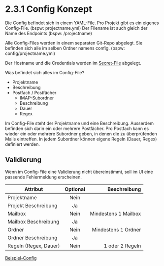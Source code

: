 # 2.3.1 Config Konzept

Die Config befindet sich in einem YAML-File.
Pro Projekt gibt es ein eigenes Config-File. (bspw: projectname.yml)
Der Filename ist auch gleich der Name des Endpoints (bspw: /projectname)

Alle Config-Files werden in einem separaten Git-Repo abgelegt.
Sie befinden sich alle im selben Ordner namens config. (bspw: config/projectname.yml)

Der Hostname und die Credentials werden im [Secret-File](https://github.com/puzzle/mailbox-watcher/blob/master/doc/2_konzeption/2.3_config_konzept/2.3.3_secret_file_konzept.md) abgelegt.

Was befindet sich alles im Config-File?
* Projektname
* Beschreibung
* Postfach / Postfächer
  * IMAP-Subordner
  * Beschreibung
  * Dauer
  * Regex

Im Config-File steht der Projektname und eine Beschreibung.
Ausserdem befinden sich darin ein oder mehrere Postfächer.
Pro Postfach kann es wieder ein oder mehrere Subordner geben,
in denen die zu überprüfenden Mails eintreffen.
In jedem Subordner können eigene Regeln (Dauer, Regex) definiert werden.

## Validierung

Wenn im Config-File eine Validierung nicht übereinstimmt, soll im UI eine passende Fehlermeldung erscheinen.

| Attribut      | Optional   | Beschreibung  |
| ------------- |:-------------:| -----:|
| Projektname | Nein | |
| Projekt Beschreibung | Ja | |
| Mailbox  | Nein | Mindestens 1 Mailbox |
| Mailbox Beschreibung | Ja | |
| Ordner | Nein | Mindestens 1 Ordner |
| Ordner Beschreibung | Ja | |
| Regeln (Regex, Dauer) | Nein | 1 oder 2 Regeln |

[Beispiel-Config](https://github.com/puzzle/mailbox-watcher/blob/master/doc/2_konzeption/2.3_config_konzept/projectname.yml)
